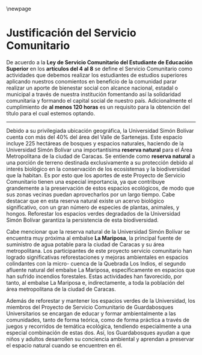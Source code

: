 \newpage

# Justificación del Servicio Comunitario

De acuerdo a la **Ley de Servicio Comunitario del Estudiante de Educación Superior**
en los **artículos del 4 al 8** se define el Servicio Comunitario como
actividades que debemos realizar los estudiantes de estudios superiores 
aplicando nuestros conomientos en beneficio de la comunidad parar realizar un 
aporte de bienestar social con alcance nacional, estadal o municipal a través
de nuestra institución fomentando así la solidaridad comunitaria y formando
el capital social de nuestro país. Adicionalmente el cumplimiento de 
**al menos 120 horas** es un requisito para la obtención del título para el cual 
estemos optando.



---

Debido a su privilegiada ubicación geográfica, la Universidad Simón Bolívar
cuenta con más del 40% del área del Valle de Sartenejas. Este espacio incluye
225 hectáreas de bosques y espacios naturales, haciendo de la Universidad Simón
Bolívar una importantísima **reserva natural** para el Área Metropolitana de la
ciudad de Caracas. Se entiende como **reserva natural** a una porción de terreno
destinada exclusivamente a su protección debido al interés biológico en la
conservación de los ecosistemas y la biodiversidad que la habitan. Es por esto
que los aportes de este Proyecto de Servicio Comunitario tienen una especial
importancia, ya que contribuye grandemente a la preservación de estos espacios
ecológicos, de modo que sus zonas vecinas puedan aprovecharlos por un largo
tiempo. Cabe destacar que en esta reserva natural existe un acervo biológico
significativo, con un gran número de especies de plantas, animales, y hongos.
Reforestar los espacios verdes degradados de la Universidad Simón Bolívar
garantiza la persistencia de esta biodiversidad.

Cabe mencionar que la reserva natural de la Universidad Simón Bolívar se
encuentra muy próxima al embalse **La Mariposa**, la principal fuente de
suministro de agua potable para la ciudad de Caracas y su área metropolitana.
Los participantes de este proyecto servicio comunitario han logrado
significativas reforestaciones y mejoras ambientales en espacios colindantes con
la micro- cuenca de la Quebrada Los Indios, el segundo afluente natural del
embalse La Mariposa, específicamente en espacios que han sufrido incendios
forestales. Estas actividades han favorecido, por tanto, al embalse La Mariposa
e, indirectamente, a toda la población del área metropolitana de la ciudad de
Caracas.

Además de reforestar y mantener los espacios verdes de la Universidad, los
miembros del Proyecto de Servicio Comunitario de Guardabosques Universitarios se
encargan de educar y formar ambientalmente a las comunidades, tanto de forma
teórica, como de forma práctica a través de juegos y recorridos de temática
ecológica, tendiendo especialmente a una especial combinación de estas dos. Así,
los Guardabosques ayudan a que niños y adultos desarrollen su conciencia
ambiental y aprendan a preservar el espacio natural cuando se encuentren en él.
